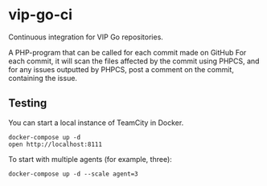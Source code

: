 # vip-go-ci

Continuous integration for VIP Go repositories.

A PHP-program that can be called for each commit made on GitHub For each commit, it will scan the files affected by the commit using PHPCS, and for any issues outputted by PHPCS, post a comment on the commit, containing the issue.

## Testing

You can start a local instance of TeamCity in Docker.

```
docker-compose up -d
open http://localhost:8111
```

To start with multiple agents (for example, three):

```
docker-compose up -d --scale agent=3
```
